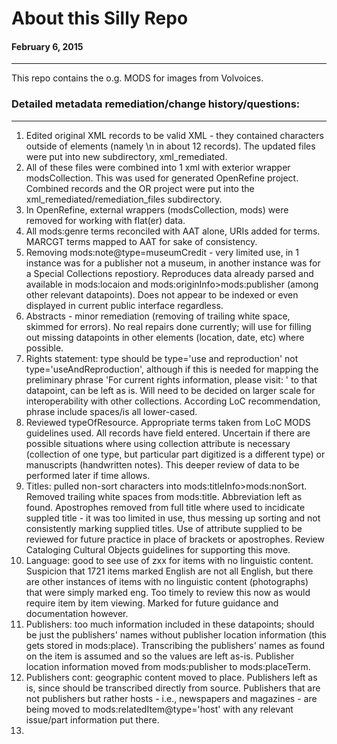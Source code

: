 # About this Silly Repo
#### February 6, 2015

---

This repo contains the o.g. MODS for images from Volvoices.

### Detailed metadata remediation/change history/questions:

---

1. Edited original XML records to be valid XML - they contained characters outside of elements (namely \n in about 12 records). The updated files were put into new subdirectory, xml_remediated. 
2. All of these files were combined into 1 xml with exterior wrapper modsCollection. This was used for generated OpenRefine project. Combined records and the OR project were put into the xml_remediated/remediation_files subdirectory.
3. In OpenRefine, external wrappers (modsCollection, mods) were removed for working with flat(er) data. 
4. All mods:genre terms reconciled with AAT alone, URIs added for terms. MARCGT terms mapped to AAT for sake of consistency.
5. Removing mods:note@type=museumCredit - very limited use, in 1 instance was for a publisher not a museum, in another instance was for a Special Collections repostiory. Reproduces data already parsed and available in mods:locaion and mods:originInfo>mods:publisher (among other relevant datapoints). Does not appear to be indexed or even displayed in current public interface regardless.
6. Abstracts - minor remediation (removing of trailing white space, skimmed for errors). No real repairs done currently; will use for filling out missing datapoints in other elements (location, date, etc) where possible.
7. Rights statement: type should be type='use and reproduction' not type='useAndReproduction', although if this is needed for mapping the preliminary phrase 'For current rights information, please visit: ' to that datapoint, can be left as is. Will need to be decided on larger scale for interoperability with other collections. According LoC recommendation, phrase include spaces/is all lower-cased.
8. Reviewed typeOfResource. Appropriate terms taken from LoC MODS guidelines used. All records have field entered. Uncertain if there are possible situations where using collection attribute is necessary (collection of one type, but particular part digitized is a different type) or manuscripts (handwritten notes). This deeper review of data to be performed later if time allows.
9. Titles: pulled non-sort characters into mods:titleInfo>mods:nonSort. Removed trailing white spaces from mods:title. Abbreviation left as found. Apostrophes removed from full title where used to incidicate suppled title - it was too limited in use, thus messing up sorting and not consistently marking supplied titles. Use of attribute supplied to be reviewed for future practice in place of brackets or apostrophes. Review Cataloging Cultural Objects guidelines for supporting this move.
10. Language: good to see use of zxx for items with no linguistic content. Suspicion that 1721 items marked English are not all English, but there are other instances of items with no linguistic content (photographs) that were simply marked eng. Too timely to review this now as would require item by item viewing. Marked for future guidance and documentation however.
11. Publishers: too much information included in these datapoints; should be just the publishers' names without publisher location information (this gets stored in mods:place). Transcribing the publishers' names as found on the item is assumed and so the values are left as-is. Publisher location information moved from mods:publisher to mods:placeTerm.
12. Publishers cont: geographic content moved to place. Publishers left as is, since should be transcribed directly from source. Publishers that are not publishers but rather hosts - i.e., newspapers and magazines - are being moved to mods:relatedItem@type='host' with any relevant issue/part information put there.
13.      
